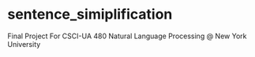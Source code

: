 # sentence_simiplification
Final Project For CSCI-UA 480 Natural Language Processing @ New York University
